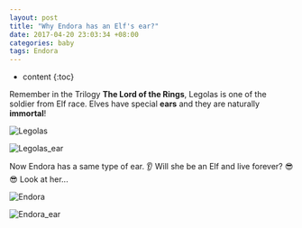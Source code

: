 ```yaml
---
layout: post
title: "Why Endora has an Elf's ear?"
date: 2017-04-20 23:03:34 +08:00
categories: baby
tags: Endora
---
```


* content
{:toc}

Remember in the Trilogy **The Lord of the Rings**, Legolas is one of the soldier from Elf race. Elves have special **ears** and they are naturally **immortal**!

![Legolas](http://eastmanjian.cn/blog/images/endora/Elf_Legolas.jpg)

![Legolas_ear](http://eastmanjian.cn/blog/images/endora/legolas_ear.jpg)

Now Endora has a same type of ear. 👂 Will she be an Elf and live forever? 😎😎
Look at her...




![Endora](http://eastmanjian.cn/blog/images/endora/mmexport1492659652432.jpg)

![Endora_ear](http://eastmanjian.cn/blog/images/endora/endora_ear.jpg)